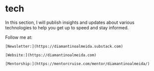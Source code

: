 # tech
In this section, I will publish insights and updates about various technologies to help you get up to speed and stay informed.

Follow me at:

    [Newsletter:](https://diamantinoalmeida.substack.com)

    [Website:](https://diamantinoalmeida.com)

    [Mentorship:](https://mentorcruise.com/mentor/diamantinoalmeida/)

